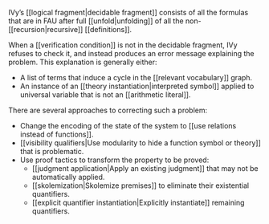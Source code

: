 IVy’s [[logical fragment|decidable fragment]] consists of all the formulas that are in FAU after full [[unfold|unfolding]] of all the non-[[recursion|recursive]] [[definitions]].

When a [[verification condition]] is not in the decidable fragment, IVy refuses to check it, and instead produces an error message explaining the problem. This explanation is generally either:
  - A list of terms that induce a cycle in the [[relevant vocabulary]] graph.
  - An instance of an [[theory instantiation|interpreted symbol]] applied to universal variable that is not an [[arithmetic literal]].

There are several approaches to correcting such a problem:

  - Change the encoding of the state of the system to [[use relations instead of functions]].
  - [[visibility qualifiers|Use modularity to hide a function symbol or theory]] that is problematic.
  - Use proof tactics to transform the property to be proved:
      - [[judgment application|Apply an existing judgment]] that may not be automatically applied.
	  - [[skolemization|Skolemize premises]] to eliminate their existential quantifiers.
	  - [[explicit quantifier instantiation|Explicitly instantiate]] remaining quantifiers.
